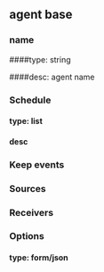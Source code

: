 ## agent base
### name
####type: string

####desc:
agent name

### Schedule
#### type: list
#### desc

### Keep events

### Sources

### Receivers

### Options
#### type: form/json